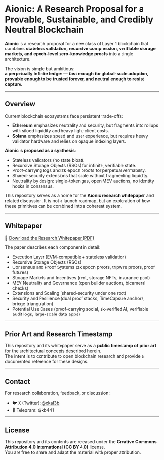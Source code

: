 # Aionic: A Research Proposal for a Provable, Sustainable, and Credibly Neutral Blockchain

**Aionic** is a research proposal for a new class of Layer 1 blockchain that combines **stateless validation, recursive compression, verifiable storage markets, and epoch-level zero-knowledge proofs** into a single architecture.  

The vision is simple but ambitious:  
**a perpetually infinite ledger — fast enough for global-scale adoption, provable enough to be trusted forever, and neutral enough to resist capture.**

---

## Overview

Current blockchain ecosystems face persistent trade-offs:  

- **Ethereum** emphasizes neutrality and security, but fragments into rollups with siloed liquidity and heavy light-client costs.  
- **Solana** emphasizes speed and user experience, but requires heavy validator hardware and relies on opaque indexing layers.  

**Aionic is proposed as a synthesis**:  

- Stateless validators (no state bloat).  
- Recursive Storage Objects (RSOs) for infinite, verifiable state.  
- Proof-carrying logs and zk epoch proofs for perpetual verifiability.  
- Shared-security extensions that scale without fragmenting liquidity.  
- Neutrality by design: single-token gas, open MEV auctions, no identity hooks in consensus.  

This repository serves as a home for the **Aionic research whitepaper** and related discussion. It is not a launch roadmap, but an exploration of how these primitives can be combined into a coherent system.

---

## Whitepaper

📄 [Download the Research Whitepaper (PDF)](./Aionic_Research_Whitepaper_with_Diagrams.pdf)  

The paper describes each component in detail:  
- Execution Layer (EVM-compatible + stateless validation)  
- Recursive Storage Objects (RSOs)  
- Consensus and Proof Systems (zk epoch proofs, tripwire proofs, proof futures)  
- Storage Markets and Incentives (rent, storage NFTs, insurance pool)  
- MEV Neutrality and Governance (open builder auctions, bicameral checks)  
- Extensions and Scaling (shared-security under one root)  
- Security and Resilience (dual proof stacks, TimeCapsule anchors, bridge triangulation)  
- Potential Use Cases (proof-carrying social, zk-verified AI, verifiable audit logs, large-scale data apps)  

---

## Prior Art and Research Timestamp

This repository and its whitepaper serve as a **public timestamp of prior art** for the architectural concepts described herein.  
The intent is to contribute to open blockchain research and provide a documented reference for these designs.  

---

## Contact

For research collaboration, feedback, or discussion:  

- 🐦 X (Twitter): [@xkal3b](https://x.com/xkal3b)  
- 💬 Telegram: [@kb441](https://t.me/kb441)  

---

## License

This repository and its contents are released under the **Creative Commons Attribution 4.0 International (CC BY 4.0)** license.  
You are free to share and adapt the material with proper attribution.  
